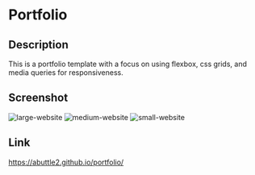 # Portfolio

## Description

This is a portfolio template with a focus on using flexbox, css grids, and media queries for responsiveness.

## Screenshot

![large-website](https://user-images.githubusercontent.com/32392106/205763984-98b5a12b-d935-4d99-9c98-0c3492404365.png)
![medium-website](https://user-images.githubusercontent.com/32392106/205764007-de93fd56-5729-4cae-953b-cfcdbc377450.png)
![small-website](https://user-images.githubusercontent.com/32392106/205764010-fce3d30d-f072-4f85-a3ea-2c5295faed0f.png)

## Link

https://abuttle2.github.io/portfolio/
